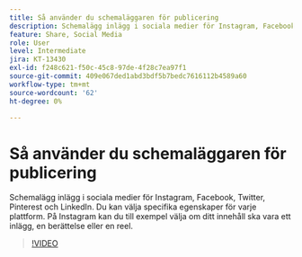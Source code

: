 ```yaml
---
title: Så använder du schemaläggaren för publicering
description: Schemalägg inlägg i sociala medier för Instagram, Facebook, Twitter, Pinterest och LinkedIn
feature: Share, Social Media
role: User
level: Intermediate
jira: KT-13430
exl-id: f248c621-f50c-45c8-97de-4f28c7ea97f1
source-git-commit: 409e067ded1abd3bdf5b7bedc7616112b4589a60
workflow-type: tm+mt
source-wordcount: '62'
ht-degree: 0%

---
```


# Så använder du schemaläggaren för publicering

Schemalägg inlägg i sociala medier för Instagram, Facebook, Twitter, Pinterest och LinkedIn. Du kan välja specifika egenskaper för varje plattform. På Instagram kan du till exempel välja om ditt innehåll ska vara ett inlägg, en berättelse eller en reel.

>[!VIDEO](https://video.tv.adobe.com/v/3420242?quality=12&learn=on&hidetitle=true)
